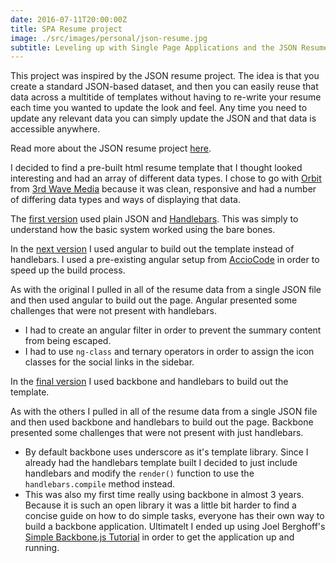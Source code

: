 ```yaml
---
date: 2016-07-11T20:00:00Z
title: SPA Resume project
image: ./src/images/personal/json-resume.jpg
subtitle: Leveling up with Single Page Applications and the JSON Resume project 
---
```


This project was inspired by the JSON resume project. The idea is that you create a standard JSON-based dataset, and then you can easily reuse that data across a multitide of templates without having to re-write your resume each time you wanted to update the look and feel. Any time you need to update any relevant data you can simply update the JSON and that data is accessible anywhere.

Read more about the JSON resume project [here](https://jsonresume.org/).

I decided to find a pre-built html resume template that I thought looked interesting and had an array of different data types. I chose to go with [Orbit](http://themes.3rdwavemedia.com/website-templates/orbit-free-resume-cv-template-for-developers/) from [3rd Wave Media](https://twitter.com/3rdwave_themes) because it was clean, responsive and had a number of differing data types and ways of displaying that data.

The [first version](https://github.com/Blind3y3Design/json-resume) used plain JSON and [Handlebars](http://handlebarsjs.com/installation.html). This was simply to understand how the basic system worked using the bare bones.

In the [next version](https://github.com/Blind3y3Design/angular-resume/) I used angular to build out the template instead of handlebars. I used a pre-existing angular setup from [AccioCode](https://www.youtube.com/user/CDPAdvertising "Accio Code on YouTube") in order to speed up the build process. 

As with the original I pulled in all of the resume data from a single JSON file and then used angular to build out the page. Angular presented some challenges that were not present with handlebars. 
- I had to create an angular filter in order to prevent the summary content from being escaped. 
- I had to use `ng-class` and ternary operators in order to assign the icon classes for the social links in the sidebar.

In the [final version](https://github.com/Blind3y3Design/backbone-resume) I used backbone and handlebars to build out the template. 

As with the others I pulled in all of the resume data from a single JSON file and then used backbone and handlebars to build out the page. Backbone presented some challenges that were not present with just handlebars. 
- By default backbone uses underscore as it's template library. Since I already had the handlebars template built I decided to just include handlebars and modify the `render()` function to use the `handlebars.compile` method instead.
- This was also my first time really using backbone in almost 3 years. Because it is such an open library it was a little bit harder to find a concise guide on how to do simple tasks, everyone has their own way to build a backbone application. Ultimatelt I ended up using Joel Berghoff's [Simple Backbone.js Tutorial](http://blog.joelberghoff.com/2012/07/22/backbone-js-tutorial-part-1/) in order to get the application up and running.